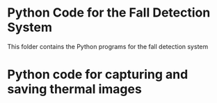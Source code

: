 # Python Code for the Fall Detection System
This folder contains the Python programs for the fall detection system

# Python code for capturing and saving thermal images
